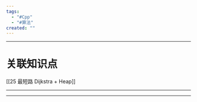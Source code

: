 ```yaml
---
tags:
  - "#Cpp"
  - "#算法"
created: ""
---
```


---
# 关联知识点

[[25 最短路 Dijkstra + Heap]]

---



---
